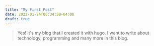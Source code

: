 ```yaml
---
title: "My First Post"
date: 2022-01-24T00:34:58+04:00
draft: true
---
```


> Yes! it's my blog that I created it with hugo. I want to write about technology, programming and many more in this blog.

